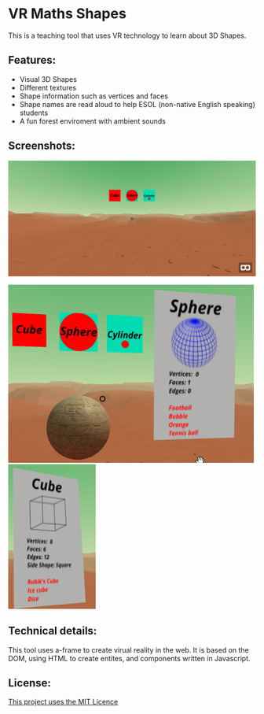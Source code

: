 # VR Maths Shapes

This is a teaching tool that uses VR technology to learn about 3D Shapes.

## Features:

- Visual 3D Shapes
- Different textures
- Shape information such as vertices and faces
- Shape names are read aloud to help ESOL (non-native English speaking) students
- A fun forest enviroment with ambient sounds

## Screenshots:

![1](extras/screenshots/screenshot1.png)

![2](extras/screenshots/screenshot2.png)
![3](extras/screenshots/screenshot3.png)

## Technical details:

This tool uses a-frame to create virual reality in the web.
It is based on the DOM, using HTML to create entites, and components written in Javascript.

## License:

[This project uses the MIT Licence](LICENSE)
